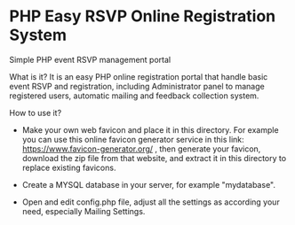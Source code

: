 # PHP Easy RSVP Online Registration System
Simple PHP event RSVP management portal

What is it?
It is an easy PHP online registration portal that handle basic event RSVP and registration, including Administrator panel to manage registered users, automatic mailing and feedback collection system.

How to use it?
- Make your own web favicon and place it in this directory. For example you can use this online favicon generator service in this link: https://www.favicon-generator.org/ , then generate your favicon, download the zip file from that website, and extract it in this directory to replace existing favicons.

- Create a MYSQL database in your server, for example "mydatabase".

- Open and edit config.php file, adjust all the settings as according your need, especially Mailing Settings.
